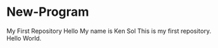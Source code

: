 # New-Program
My First Repository
Hello My name is Ken Sol
This is my first repository.
Hello World.
